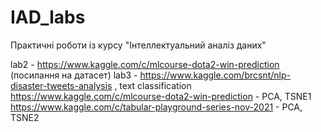 # IAD_labs
Практичні роботи із курсу "Інтеллектуальний аналіз даних"

lab2 - https://www.kaggle.com/c/mlcourse-dota2-win-prediction (посилання на датасет)
lab3 - https://www.kaggle.com/brcsnt/nlp-disaster-tweets-analysis , text classification
https://www.kaggle.com/c/mlcourse-dota2-win-prediction - PCA, TSNE1
https://www.kaggle.com/c/tabular-playground-series-nov-2021 - PCA, TSNE2
